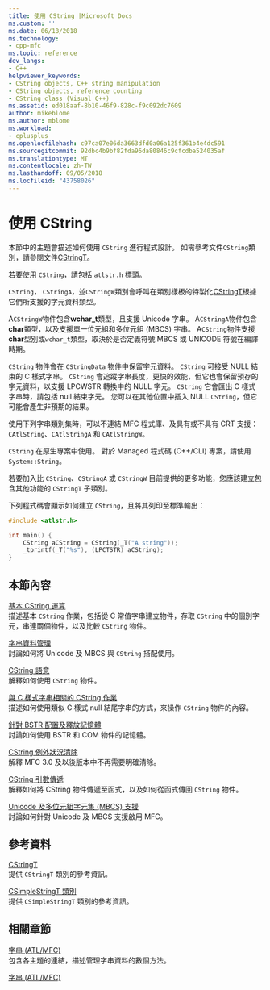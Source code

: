 ```yaml
---
title: 使用 CString |Microsoft Docs
ms.custom: ''
ms.date: 06/18/2018
ms.technology:
- cpp-mfc
ms.topic: reference
dev_langs:
- C++
helpviewer_keywords:
- CString objects, C++ string manipulation
- CString objects, reference counting
- CString class (Visual C++)
ms.assetid: ed018aaf-8b10-46f9-828c-f9c092dc7609
author: mikeblome
ms.author: mblome
ms.workload:
- cplusplus
ms.openlocfilehash: c97ca07e06da3663dfd0a06a125f361b4e4dc591
ms.sourcegitcommit: 92dbc4b9bf82fda96da80846c9cfcdba524035af
ms.translationtype: MT
ms.contentlocale: zh-TW
ms.lasthandoff: 09/05/2018
ms.locfileid: "43758026"
---
```

# <a name="using-cstring"></a>使用 CString

本節中的主題會描述如何使用 `CString` 進行程式設計。 如需參考文件`CString`類別，請參閱文件[CStringT](../atl-mfc-shared/reference/cstringt-class.md)。

若要使用 `CString`，請包括 `atlstr.h` 標頭。

`CString`， `CStringA`，並`CStringW`類別會呼叫在類別樣板的特製化[CStringT](../atl-mfc-shared/reference/cstringt-class.md)根據它們所支援的字元資料類型。

A`CStringW`物件包含**wchar_t**類型，且支援 Unicode 字串。 A`CStringA`物件包含**char**類型，以及支援單一位元組和多位元組 (MBCS) 字串。 A`CString`物件支援**char**型別或`wchar_t`類型，取決於是否定義符號 MBCS 或 UNICODE 符號在編譯時期。

`CString` 物件會在 `CStringData` 物件中保留字元資料。 `CString` 可接受 NULL 結束的 C 樣式字串。 `CString` 會追蹤字串長度，更快的效能，但它也會保留預存的字元資料，以支援 LPCWSTR 轉換中的 NULL 字元。 `CString` 它會匯出 C 樣式字串時，請包括 null 結束字元。 您可以在其他位置中插入 NULL `CString`，但它可能會產生非預期的結果。

使用下列字串類別集時，可以不連結 MFC 程式庫、及具有或不具有 CRT 支援：`CAtlString`、`CAtlStringA` 和 `CAtlStringW`。

`CString` 在原生專案中使用。 對於 Managed 程式碼 (C++/CLI) 專案，請使用 `System::String`。

若要加入比 `CString`、`CStringA` 或 `CStringW` 目前提供的更多功能，您應該建立包含其他功能的 `CStringT` 子類別。

下列程式碼會顯示如何建立 `CString`，且將其列印至標準輸出：

```cpp  
#include <atlstr.h>

int main() {  
    CString aCString = CString(_T("A string"));  
    _tprintf(_T("%s"), (LPCTSTR) aCString);  
}  
```

## <a name="in-this-section"></a>本節內容

[基本 CString 運算](../atl-mfc-shared/basic-cstring-operations.md)  
描述基本 `CString` 作業，包括從 C 常值字串建立物件，存取 `CString` 中的個別字元，串連兩個物件，以及比較 `CString` 物件。

[字串資料管理](../atl-mfc-shared/string-data-management.md)  
討論如何將 Unicode 及 MBCS 與 `CString` 搭配使用。

[CString 語意](../atl-mfc-shared/cstring-semantics.md)  
解釋如何使用 `CString` 物件。

[與 C 樣式字串相關的 CString 作業](../atl-mfc-shared/cstring-operations-relating-to-c-style-strings.md)  
描述如何使用類似 C 樣式 null 結尾字串的方式，來操作 `CString` 物件的內容。

[針對 BSTR 配置及釋放記憶體](../atl-mfc-shared/allocating-and-releasing-memory-for-a-bstr.md)  
討論如何使用 BSTR 和 COM 物件的記憶體。

[CString 例外狀況清除](../atl-mfc-shared/cstring-exception-cleanup.md)  
解釋 MFC 3.0 及以後版本中不再需要明確清除。

[CString 引數傳遞](../atl-mfc-shared/cstring-argument-passing.md)  
解釋如何將 CString 物件傳遞至函式，以及如何從函式傳回 `CString` 物件。

[Unicode 及多位元組字元集 (MBCS) 支援](../atl-mfc-shared/unicode-and-multibyte-character-set-mbcs-support.md)  
討論如何針對 Unicode 及 MBCS 支援啟用 MFC。

## <a name="reference"></a>參考資料

[CStringT](../atl-mfc-shared/reference/cstringt-class.md)  
提供 `CStringT` 類別的參考資訊。

[CSimpleStringT 類別](../atl-mfc-shared/reference/csimplestringt-class.md)  
提供 `CSimpleStringT` 類別的參考資訊。

## <a name="related-sections"></a>相關章節

[字串 (ATL/MFC)](../atl-mfc-shared/strings-atl-mfc.md)  
包含各主題的連結，描述管理字串資料的數個方法。

[字串 (ATL/MFC)](../atl-mfc-shared/strings-atl-mfc.md)

